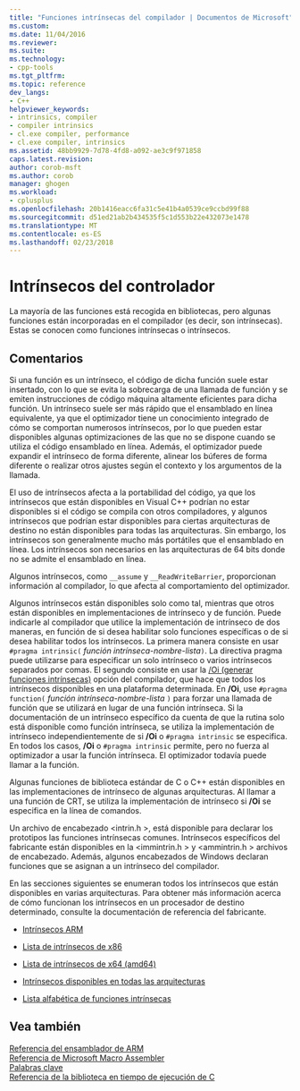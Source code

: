 ```yaml
---
title: "Funciones intrínsecas del compilador | Documentos de Microsoft"
ms.custom: 
ms.date: 11/04/2016
ms.reviewer: 
ms.suite: 
ms.technology:
- cpp-tools
ms.tgt_pltfrm: 
ms.topic: reference
dev_langs:
- C++
helpviewer_keywords:
- intrinsics, compiler
- compiler intrinsics
- cl.exe compiler, performance
- cl.exe compiler, intrinsics
ms.assetid: 48bb9929-7d78-4fd8-a092-ae3c9f971858
caps.latest.revision: 
author: corob-msft
ms.author: corob
manager: ghogen
ms.workload:
- cplusplus
ms.openlocfilehash: 20b1416eacc6fa31c5e41b4a0539ce9ccbd99f88
ms.sourcegitcommit: d51ed21ab2b434535f5c1d553b22e432073e1478
ms.translationtype: MT
ms.contentlocale: es-ES
ms.lasthandoff: 02/23/2018
---
```

# <a name="compiler-intrinsics"></a>Intrínsecos del controlador
La mayoría de las funciones está recogida en bibliotecas, pero algunas funciones están incorporadas en el compilador (es decir, son intrínsecas). Estas se conocen como funciones intrínsecas o intrínsecos.  
  
## <a name="remarks"></a>Comentarios  
 Si una función es un intrínseco, el código de dicha función suele estar insertado, con lo que se evita la sobrecarga de una llamada de función y se emiten instrucciones de código máquina altamente eficientes para dicha función. Un intrínseco suele ser más rápido que el ensamblado en línea equivalente, ya que el optimizador tiene un conocimiento integrado de cómo se comportan numerosos intrínsecos, por lo que pueden estar disponibles algunas optimizaciones de las que no se dispone cuando se utiliza el código ensamblado en línea. Además, el optimizador puede expandir el intrínseco de forma diferente, alinear los búferes de forma diferente o realizar otros ajustes según el contexto y los argumentos de la llamada.  
  
 El uso de intrínsecos afecta a la portabilidad del código, ya que los intrínsecos que están disponibles en Visual C++ podrían no estar disponibles si el código se compila con otros compiladores, y algunos intrínsecos que podrían estar disponibles para ciertas arquitecturas de destino no están disponibles para todas las arquitecturas. Sin embargo, los intrínsecos son generalmente mucho más portátiles que el ensamblado en línea. Los intrínsecos son necesarios en las arquitecturas de 64 bits donde no se admite el ensamblado en línea.  
  
 Algunos intrínsecos, como `__assume` y `__ReadWriteBarrier`, proporcionan información al compilador, lo que afecta al comportamiento del optimizador.  
  
 Algunos intrínsecos están disponibles solo como tal, mientras que otros están disponibles en implementaciones de intrínseco y de función. Puede indicarle al compilador que utilice la implementación de intrínseco de dos maneras, en función de si desea habilitar solo funciones específicas o de si desea habilitar todos los intrínsecos. La primera manera consiste en usar `#pragma intrinsic(` *función intrínseca-nombre-lista*`)`. La directiva pragma puede utilizarse para especificar un solo intrínseco o varios intrínsecos separados por comas. El segundo consiste en usar la [/Oi (generar funciones intrínsecas)](../build/reference/oi-generate-intrinsic-functions.md) opción del compilador, que hace que todos los intrínsecos disponibles en una plataforma determinada. En **/Oi**, use `#pragma function(` *función intrínseca-nombre-lista* `)` para forzar una llamada de función que se utilizará en lugar de una función intrínseca. Si la documentación de un intrínseco específico da cuenta de que la rutina solo está disponible como función intrínseca, se utiliza la implementación de intrínseco independientemente de si **/Oi** o `#pragma intrinsic` se especifica. En todos los casos, **/Oi** o `#pragma intrinsic` permite, pero no fuerza al optimizador a usar la función intrínseca. El optimizador todavía puede llamar a la función.  
  
 Algunas funciones de biblioteca estándar de C o C++ están disponibles en las implementaciones de intrínseco de algunas arquitecturas. Al llamar a una función de CRT, se utiliza la implementación de intrínseco si **/Oi** se especifica en la línea de comandos.  
  
 Un archivo de encabezado \<intrin.h >, está disponible para declarar los prototipos las funciones intrínsecas comunes. Intrínsecos específicos del fabricante están disponibles en la \<immintrin.h > y \<ammintrin.h > archivos de encabezado. Además, algunos encabezados de Windows declaran funciones que se asignan a un intrínseco del compilador.  
  
 En las secciones siguientes se enumeran todos los intrínsecos que están disponibles en varias arquitecturas. Para obtener más información acerca de cómo funcionan los intrínsecos en un procesador de destino determinado, consulte la documentación de referencia del fabricante.  
  
-   [Intrínsecos ARM](../intrinsics/arm-intrinsics.md)  
  
-   [Lista de intrínsecos de x86](../intrinsics/x86-intrinsics-list.md)  
  
-   [Lista de intrínsecos de x64 (amd64)](../intrinsics/x64-amd64-intrinsics-list.md)  
  
-   [Intrínsecos disponibles en todas las arquitecturas](../intrinsics/intrinsics-available-on-all-architectures.md)  
  
-   [Lista alfabética de funciones intrínsecas](../intrinsics/alphabetical-listing-of-intrinsic-functions.md)  
  
## <a name="see-also"></a>Vea también  
 [Referencia del ensamblador de ARM](../assembler/arm/arm-assembler-reference.md)   
 [Referencia de Microsoft Macro Assembler](../assembler/masm/microsoft-macro-assembler-reference.md)   
 [Palabras clave](../cpp/keywords-cpp.md)   
 [Referencia de la biblioteca en tiempo de ejecución de C](../c-runtime-library/c-run-time-library-reference.md)
